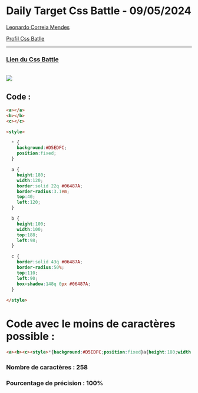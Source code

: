 # Daily Target Css Battle - 09/05/2024

[Leonardo Correia Mendes](https://github.com/leonardo-correiamendes)

[Profil Css Batlle](https://cssbattle.dev/player/PxahljaEJJesW2q41DyRFOpJIt73)

<hr>

### [Lien du Css Battle](https://cssbattle.dev/play/4EW0nx4T7MHbqkCabzPk)
<br>

<img src="https://firebasestorage.googleapis.com/v0/b/cssbattleapp.appspot.com/o/user%2Fummd3POvEDfFyeFvVdOMG3OOrwE2%2Ftargets%2Ftarget_oJOZ7qy.png?alt=media">

<br>

## Code : 
```html
<a></a>
<b></b>
<c></c>

<style>

  * {
    background:#D5EDFC;
    position:fixed;
  }

  a {
    height:180;
    width:120;
    border:solid 22q #06487A;
    border-radius:3.1em;
    top:40;
    left:120;
  }

  b {
    height:100;
    width:100;
    top:188;
    left:98;
  }

  c {
    border:solid 43q #06487A;
    border-radius:50%;
    top:110;
    left:90;
    box-shadow:148q 0px #06487A;
  }
  
</style>
```

# Code avec le moins de caractères possible : 

```html
<a><b><c><style>*{background:#D5EDFC;position:fixed}a{height:180;width:120;border:solid 22q#06487A;border-radius:3.1em;top:40;left:120}b{height:100;width:100;top:188;left:98}c{border:solid 43q#06487A;border-radius:50%;top:110;left:90;box-shadow:148q 0#06487A
```

### Nombre de caractères : 258
### Pourcentage de précision : 100%